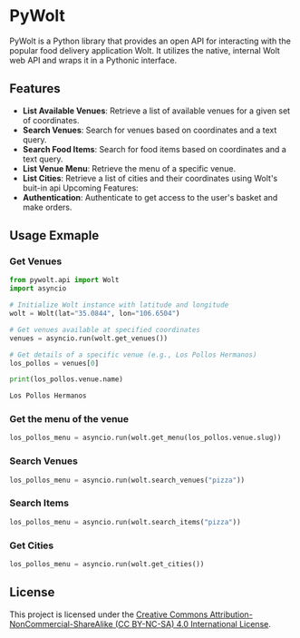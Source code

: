 # PyWolt

PyWolt is a Python library that provides an open API for interacting with the popular food delivery application Wolt. It utilizes the native, internal Wolt web API and wraps it in a Pythonic interface.

## Features

- **List Available Venues**: Retrieve a list of available venues for a given set of coordinates.
- **Search Venues**: Search for venues based on coordinates and a text query.
- **Search Food Items**: Search for food items based on coordinates and a text query.
- **List Venue Menu**: Retrieve the menu of a specific venue.
- **List Cities**: Retrieve a list of cities and their coordinates using Wolt's buit-in api
Upcoming Features:
- **Authentication**: Authenticate to get access to the user's basket and make orders.

## Usage Exmaple

### Get Venues
```python
from pywolt.api import Wolt
import asyncio

# Initialize Wolt instance with latitude and longitude
wolt = Wolt(lat="35.0844", lon="106.6504")

# Get venues available at specified coordinates
venues = asyncio.run(wolt.get_venues())

# Get details of a specific venue (e.g., Los Pollos Hermanos)
los_pollos = venues[0]

print(los_pollos.venue.name)
```
```python
Los Pollos Hermanos
```

### Get the menu of the venue
```python
los_pollos_menu = asyncio.run(wolt.get_menu(los_pollos.venue.slug))
```

### Search Venues
```python
los_pollos_menu = asyncio.run(wolt.search_venues("pizza"))
```
### Search Items
```python
los_pollos_menu = asyncio.run(wolt.search_items("pizza"))
```
### Get Cities
```python
los_pollos_menu = asyncio.run(wolt.get_cities())
```


## License

This project is licensed under the [Creative Commons Attribution-NonCommercial-ShareAlike (CC BY-NC-SA) 4.0 International License](https://creativecommons.org/licenses/by-nc-sa/4.0/legalcode).
